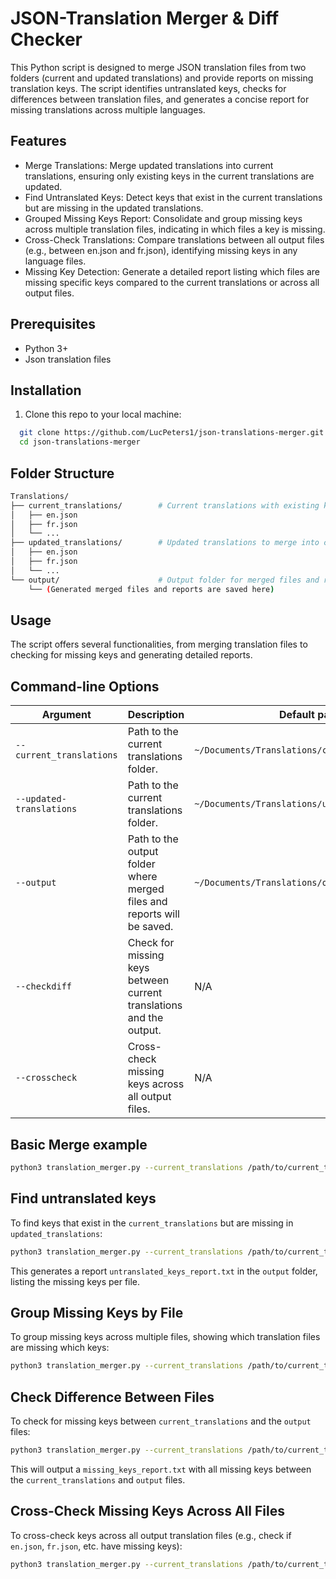 # JSON-Translation Merger & Diff Checker

This Python script is designed to merge JSON translation files from two folders (current and updated translations) and provide reports on missing translation keys. The script identifies untranslated keys, checks for differences between translation files, and generates a concise report for missing translations across multiple languages.

## Features

* Merge Translations: Merge updated translations into current translations, ensuring only existing keys in the current translations are updated.
* Find Untranslated Keys: Detect keys that exist in the current translations but are missing in the updated translations.
* Grouped Missing Keys Report: Consolidate and group missing keys across multiple translation files, indicating in which files a key is missing.
* Cross-Check Translations: Compare translations between all output files (e.g., between en.json and fr.json), identifying missing keys in any language files.
* Missing Key Detection: Generate a detailed report listing which files are missing specific keys compared to the current translations or across all output files.

## Prerequisites
* Python 3+
* Json translation files

## Installation
1. Clone this repo to your local machine:
```bash
  git clone https://github.com/LucPeters1/json-translations-merger.git
  cd json-translations-merger
```
    
## Folder Structure

```bash
Translations/
├── current_translations/        # Current translations with existing keys
│   ├── en.json
│   ├── fr.json
│   └── ...
├── updated_translations/        # Updated translations to merge into current translations
│   ├── en.json
│   ├── fr.json
│   └── ...
└── output/                      # Output folder for merged files and reports
    └── (Generated merged files and reports are saved here)
```

## Usage
The script offers several functionalities, from merging translation files to checking for missing keys and generating detailed reports.

## Command-line Options

| Argument | Description | Default path |
| ----------- | ----------- | ----------- |
| `--current_translations` | Path to the current translations folder. | `~/Documents/Translations/current_translations` |
| `--updated-translations` | Path to the current translations folder. | `~/Documents/Translations/updated_translations` |
| `--output` | Path to the output folder where merged files and reports will be saved. | `~/Documents/Translations/output` |
| `--checkdiff` | Check for missing keys between current translations and the output.	 | N/A |
| `--crosscheck` | Cross-check missing keys across all output files.	 | N/A |


## Basic Merge example
```bash
python3 translation_merger.py --current_translations /path/to/current_translations --updated_translations /path/to/updated_translations --output /path/to/output
```

## Find untranslated keys
To find keys that exist in the `current_translations` but are missing in `updated_translations`:

```bash
python3 translation_merger.py --current_translations /path/to/current_translations --updated_translations /path/to/updated_translations --output /path/to/output
```

This generates a report `untranslated_keys_report.txt` in the `output` folder, listing the missing keys per file.

## Group Missing Keys by File
To group missing keys across multiple files, showing which translation files are missing which keys:

```bash
python3 translation_merger.py --current_translations /path/to/current_translations --updated_translations /path/to/updated_translations --output /path/to/output
```

## Check Difference Between Files
To check for missing keys between `current_translations` and the `output` files:
```bash
python3 translation_merger.py --current_translations /path/to/current_translations --updated_translations /path/to/updated_translations --output /path/to/output --checkdiff
```
This will output a `missing_keys_report.txt` with all missing keys between the `current_translations` and `output` files.

## Cross-Check Missing Keys Across All Files
To cross-check keys across all output translation files (e.g., check if `en.json`, `fr.json`, etc. have missing keys):
```bash
python3 translation_merger.py --current_translations /path/to/current_translations --updated_translations /path/to/updated_translations --output /path/to/output --crosscheck
```
